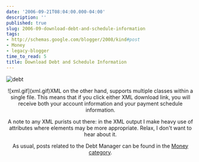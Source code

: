 ```yaml
---
date: '2006-09-21T08:04:00.000-04:00'
description: ''
published: true
slug: 2006-09-download-debt-and-schedule-information
tags:
- http://schemas.google.com/blogger/2008/kind#post
- Money
- legacy-blogger
time_to_read: 5
title: Download Debt and Schedule Information
---
```


![debt](debt)
<div style="text-align: center;">![xml.gif](xml.gif)XML on the other hand, supports multiple classes within a single file. This means that if you click either XML download link, you will receive both your account information and your payment schedule information.

A note to any XML purists out there: in the XML output I make heavy use of attributes where elements may be more appropriate. Relax, I don't want to hear about it.

As usual, posts related to the Debt Manager can be found in the [Money category](/?cat=14).